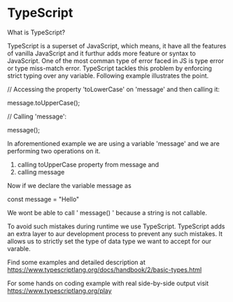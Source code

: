 # TypeScript

What is TypeScript?

TypeScript is a superset of JavaScript, which means, it have all the features of vanilla JavaScript and it furthur adds more feature or syntax to JavaScript. One of the most comman type of error faced in JS is type error or type miss-match error. TypeScript tackles this problem by enforcing strict typing over any variable. Following example illustrates the point.

// Accessing the property 'toLowerCase' on 'message' and then calling it:

message.toUpperCase();

// Calling 'message':

message();

In aforementioned example we are using a variable 'message' and we are performing two operations on it.
1. calling toUpperCase property from message and
2. calling message

Now if we declare the variable message as 

const message = "Hello"

We wont be able to call ' message() ' because a string is not callable.

To avoid such mistakes during runtime we use TypeScript. TypeScript adds an extra layer to aur development process to prevent any such mistakes.
It allows us to strictly set the type of data type we want to accept for our varable.

Find some examples and detailed description at 
https://www.typescriptlang.org/docs/handbook/2/basic-types.html

For some hands on coding example with real side-by-side output visit
https://www.typescriptlang.org/play
